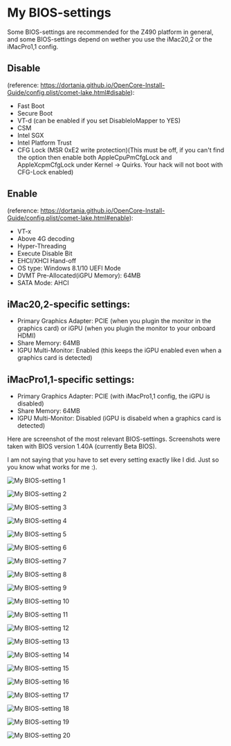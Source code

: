 # My BIOS-settings

Some BIOS-settings are recommended for the Z490 platform in general, and some BIOS-settings depend on wether you use the iMac20,2 or the iMacPro1,1 config.

## Disable 
(reference: https://dortania.github.io/OpenCore-Install-Guide/config.plist/comet-lake.html#disable):
- Fast Boot
- Secure Boot
- VT-d (can be enabled if you set DisableIoMapper to YES)
- CSM
- Intel SGX
- Intel Platform Trust
- CFG Lock (MSR 0xE2 write protection)(This must be off, if you can't find the option then enable both AppleCpuPmCfgLock and AppleXcpmCfgLock under Kernel -> Quirks. Your hack will not boot with CFG-Lock enabled)

## Enable 
(reference: https://dortania.github.io/OpenCore-Install-Guide/config.plist/comet-lake.html#enable):
- VT-x
- Above 4G decoding
- Hyper-Threading
- Execute Disable Bit
- EHCI/XHCI Hand-off
- OS type: Windows 8.1/10 UEFI Mode
- DVMT Pre-Allocated(iGPU Memory): 64MB
- SATA Mode: AHCI


## iMac20,2-specific settings:
- Primary Graphics Adapter: PCIE (when you plugin the monitor in the graphics card) or iGPU (when you plugin the monitor to your onboard HDMI)
- Share Memory: 64MB
- IGPU Multi-Monitor: Enabled (this keeps the iGPU enabled even when a graphics card is detected)

## iMacPro1,1-specific settings:
- Primary Graphics Adapter: PCIE (with iMacPro1,1 config, the iGPU is disabled)
- Share Memory: 64MB
- IGPU Multi-Monitor: Disabled (iGPU is disabeld when a graphics card is detected)

Here are screenshot of the most relevant BIOS-settings. Screenshots were taken with BIOS version 1.40A (currently Beta BIOS).

I am not saying that you have to set every setting exactly like I did. Just so you know what works for me :).

![My BIOS-setting 1](/Docs/BIOS-settings/IMG_1111.jpg)

![My BIOS-setting 2](/Docs/BIOS-settings/IMG_1129.jpg)

![My BIOS-setting 3](/Docs/BIOS-settings/IMG_1130.jpg)

![My BIOS-setting 4](/Docs/BIOS-settings/IMG_1112.jpg)

![My BIOS-setting 5](/Docs/BIOS-settings/IMG_1113.jpg)

![My BIOS-setting 6](/Docs/BIOS-settings/IMG_1114.jpg)

![My BIOS-setting 7](/Docs/BIOS-settings/IMG_1115.jpg)

![My BIOS-setting 8](/Docs/BIOS-settings/IMG_1116.jpg)

![My BIOS-setting 9](/Docs/BIOS-settings/IMG_1117.jpg)

![My BIOS-setting 10](/Docs/BIOS-settings/IMG_1118.jpg)

![My BIOS-setting 11](/Docs/BIOS-settings/IMG_1119.jpg)

![My BIOS-setting 12](/Docs/BIOS-settings/IMG_1120.jpg)

![My BIOS-setting 13](/Docs/BIOS-settings/IMG_1121.jpg)

![My BIOS-setting 14](/Docs/BIOS-settings/IMG_1122.jpg)

![My BIOS-setting 15](/Docs/BIOS-settings/IMG_1123.jpg)

![My BIOS-setting 16](/Docs/BIOS-settings/IMG_1124.jpg)

![My BIOS-setting 17](/Docs/BIOS-settings/IMG_1125.jpg)

![My BIOS-setting 18](/Docs/BIOS-settings/IMG_1126.jpg)

![My BIOS-setting 19](/Docs/BIOS-settings/IMG_1127.jpg)

![My BIOS-setting 20](/Docs/BIOS-settings/IMG_1128.jpg)
